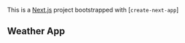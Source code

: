 This is a [Next.js](https://nextjs.org/) project bootstrapped with [`create-next-app`]

## Weather App
